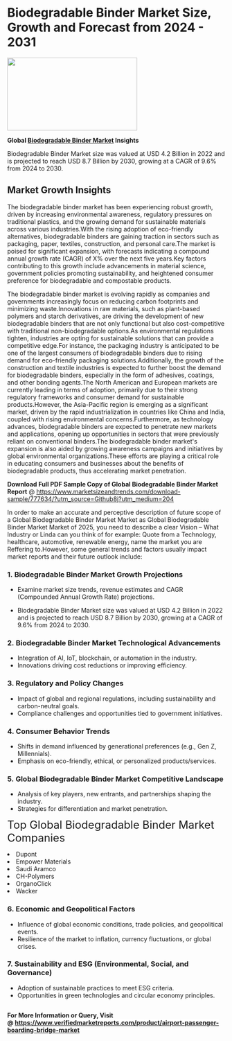 <H1>Biodegradable Binder Market Size, Growth and Forecast from 2024 - 2031</H1><img class="aligncenter size-medium wp-image-584254" src="https://thirdeyenews.in/wp-content/uploads/2024/09/Global-Market-Research-300x168.jpeg" alt="" width="300" height="168" /><p><strong>Global&nbsp;<a href="https://www.marketsizeandtrends.com/download-sample/777634/?utm_source=Github8j?utm_medium=204">Biodegradable Binder Market</a> Insights</strong></p><p>Biodegradable Binder Market size was valued at USD 4.2 Billion in 2022 and is projected to reach USD 8.7 Billion by 2030, growing at a CAGR of 9.6% from 2024 to 2030.</p><p><h2>Market Growth Insights</h2> <p>The biodegradable binder market has been experiencing robust growth, driven by increasing environmental awareness, regulatory pressures on traditional plastics, and the growing demand for sustainable materials across various industries.With the rising adoption of eco-friendly alternatives, biodegradable binders are gaining traction in sectors such as packaging, paper, textiles, construction, and personal care.The market is poised for significant expansion, with forecasts indicating a compound annual growth rate (CAGR) of X% over the next five years.Key factors contributing to this growth include advancements in material science, government policies promoting sustainability, and heightened consumer preference for biodegradable and compostable products.</p> <p>The biodegradable binder market is evolving rapidly as companies and governments increasingly focus on reducing carbon footprints and minimizing waste.Innovations in raw materials, such as plant-based polymers and starch derivatives, are driving the development of new biodegradable binders that are not only functional but also cost-competitive with traditional non-biodegradable options.As environmental regulations tighten, industries are opting for sustainable solutions that can provide a competitive edge.For instance, the packaging industry is anticipated to be one of the largest consumers of biodegradable binders due to rising demand for eco-friendly packaging solutions.Additionally, the growth of the construction and textile industries is expected to further boost the demand for biodegradable binders, especially in the form of adhesives, coatings, and other bonding agents.The North American and European markets are currently leading in terms of adoption, primarily due to their strong regulatory frameworks and consumer demand for sustainable products.However, the Asia-Pacific region is emerging as a significant market, driven by the rapid industrialization in countries like China and India, coupled with rising environmental concerns.Furthermore, as technology advances, biodegradable binders are expected to penetrate new markets and applications, opening up opportunities in sectors that were previously reliant on conventional binders.The biodegradable binder market's expansion is also aided by growing awareness campaigns and initiatives by global environmental organizations.These efforts are playing a critical role in educating consumers and businesses about the benefits of biodegradable products, thus accelerating market penetration.<p><span class=""><strong>Download Full PDF Sample Copy of Global Biodegradable Binder Market Report</strong> @ <a href="https://www.marketsizeandtrends.com/download-sample/777634/?utm_source=Github8j?utm_medium=204" target="_blank">https://www.marketsizeandtrends.com/download-sample/777634/?utm_source=Github8j?utm_medium=204</a></span></p><p>In order to make an accurate and perceptive description of future scope of a Global&nbsp;Biodegradable Binder Market Market as Global&nbsp;Biodegradable Binder Market Market of 2025, you need to describe a clear Vision &ndash; What Industry or Linda can you think of for example: Quote from a Technology, healthcare, automotive, renewable energy, name the market you are Reffering to.However, some general trends and factors usually impact market reports and their future outlook include:</p><h3>1.&nbsp;<strong>Biodegradable Binder Market Growth Projections</strong></h3><ul><li>Examine market size trends, revenue estimates and CAGR (Compounded Annual Growth Rate) projections.</li><li><p>Biodegradable Binder Market size was valued at USD 4.2 Billion in 2022 and is projected to reach USD 8.7 Billion by 2030, growing at a CAGR of 9.6% from 2024 to 2030.</p></li></ul><h3>2.&nbsp;<strong>Biodegradable Binder Market Technological Advancements</strong></h3><ul><li>Integration of AI, IoT, blockchain, or automation in the industry.</li><li>Innovations driving cost reductions or improving efficiency.</li></ul><h3>3.&nbsp;<strong>Regulatory and Policy Changes</strong></h3><ul><li>Impact of global and regional regulations, including sustainability and carbon-neutral goals.</li><li>Compliance challenges and opportunities tied to government initiatives.</li></ul><h3>4.&nbsp;<strong>Consumer Behavior Trends</strong></h3><ul><li>Shifts in demand influenced by generational preferences (e.g., Gen Z, Millennials).</li><li>Emphasis on eco-friendly, ethical, or personalized products/services.</li></ul><h3>5.&nbsp;<strong>Global Biodegradable Binder Market Competitive Landscape</strong></h3><ul><li>Analysis of key players, new entrants, and partnerships shaping the industry.</li><li>Strategies for differentiation and market penetration.</li></ul><p data-pm-slice="1 1 []"><span style="color: inherit; font-family: inherit; font-size: 25px;">Top Global Biodegradable Binder Market Companies</span></p><div class="" data-test-id=""><p><li>Dupont</li><li> Empower Materials</li><li> Saudi Aramco</li><li> CH-Polymers</li><li> OrganoClick</li><li> Wacker</li></p></div><h3>6.&nbsp;<strong>Economic and Geopolitical Factors</strong></h3><ul><li>Influence of global economic conditions, trade policies, and geopolitical events.</li><li>Resilience of the market to inflation, currency fluctuations, or global crises.</li></ul><h3>7.&nbsp;<strong>Sustainability and ESG (Environmental, Social, and Governance)</strong></h3><ul><li>Adoption of sustainable practices to meet ESG criteria.</li><li>Opportunities in green technologies and circular economy principles.</li></ul><h2><strong style="font-size: 14px;">For More Information or Query, Visit @&nbsp;</strong><a style="background-color: #ffffff; font-size: 14px;" href="https://www.marketsizeandtrends.com/report/biodegradable-binder-market/" target="_blank">https://www.verifiedmarketreports.com/product/airport-passenger-boarding-bridge-market</a></h2>